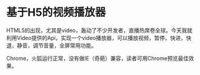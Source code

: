 # 基于H5的视频播放器

HTML5的出现，尤其是video，轰动了不少开发者，直播热席卷全球。今天我就利用Video提供的Api，实现一个video播放器，可以播放视频，暂停，快进，快退，静音，调节音量，全屏常用功能。

Chrome，火狐运行正常，没有做IE（奇葩）兼容，读者可用Chrome预览最佳效果。